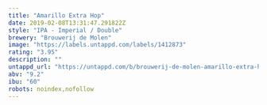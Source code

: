 ```yaml
---
title: "Amarillo Extra Hop"
date: 2019-02-08T13:31:47.291822Z
style: "IPA - Imperial / Double"
brewery: "Brouwerij de Molen"
image: "https://labels.untappd.com/labels/1412873"
rating: "3.95"
description: ""
untappd_url: "https://untappd.com/b/brouwerij-de-molen-amarillo-extra-hop/1412873"
abv: "9.2"
ibu: "60"
robots: noindex,nofollow
---
```

